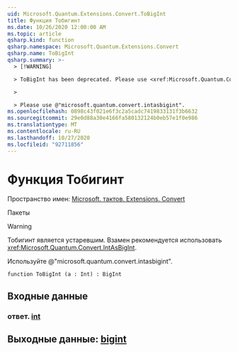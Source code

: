 ```yaml
---
uid: Microsoft.Quantum.Extensions.Convert.ToBigInt
title: Функция Тобигинт
ms.date: 10/26/2020 12:00:00 AM
ms.topic: article
qsharp.kind: function
qsharp.namespace: Microsoft.Quantum.Extensions.Convert
qsharp.name: ToBigInt
qsharp.summary: >-
  > [!WARNING]

  > ToBigInt has been deprecated. Please use <xref:Microsoft.Quantum.Convert.IntAsBigInt> instead.

  >

  > Please use @"microsoft.quantum.convert.intasbigint".
ms.openlocfilehash: 0898c43f021e6f3c2a5cadc7419833131f3b6632
ms.sourcegitcommit: 29e0d88a30e4166fa580132124b0eb57e1f0e986
ms.translationtype: MT
ms.contentlocale: ru-RU
ms.lasthandoff: 10/27/2020
ms.locfileid: "92711856"
---
```

# <a name="tobigint-function"></a>Функция Тобигинт

Пространство имен: [Microsoft. тактов. Extensions. Convert](xref:Microsoft.Quantum.Extensions.Convert)

Пакеты [](https://nuget.org/packages/)


> [!WARNING]
> Тобигинт является устаревшим. Взамен рекомендуется использовать <xref:Microsoft.Quantum.Convert.IntAsBigInt>.
>
> Используйте @"microsoft.quantum.convert.intasbigint".



```qsharp
function ToBigInt (a : Int) : BigInt
```


## <a name="input"></a>Входные данные

### <a name="a--int"></a>ответ. [int](xref:microsoft.quantum.lang-ref.int)





## <a name="output--bigint"></a>Выходные данные: [bigint](xref:microsoft.quantum.lang-ref.bigint)

